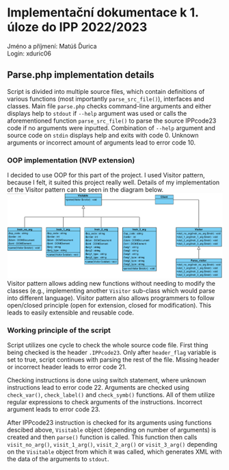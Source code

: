 # Implementační dokumentace k 1. úloze do IPP 2022/2023
Jméno a příjmení: Matúš Ďurica
<br>
Login: xduric06

## Parse.php implementation details
Script is divided into multiple source files, which contain definitions of various functions (most importantly ```parse_src_file()```), interfaces and classes. Main file ```parse.php``` checks command-line arguments and either displays help to ```stdout``` if ```--help``` argument was used or calls the aforementioned function ```parse_src_file()``` to parse the source IPPcode23 code if no arguments were inputted. Combination of ```--help``` argument and source code on ```stdin``` displays help and exits with code 0. Unknown arguments or incorrect amount of arguments lead to error code 10.
<br>

### OOP implementation (NVP extension)
I decided to use OOP for this part of the project. I used Visitor pattern, because I felt, it suited this project really well. Details of my implementation of the Visitor pattern can be seen in the diagram below.
![Visitor pattern](./docs/parse_visitor_pattern.png)
Visitor pattern allows adding new functions without needing to modify the classes (e.g., implementing another ```Visitor``` sub-class  which would parse into different language). Visitor pattern also allows programmers to follow open/closed principle (open for extension, closed for modification). This leads to easily extensible and reusable code.
<br>

### Working principle of the script
Script utilizes one cycle to check the whole source code file. First thing being checked is the header ```.IPPcode23```. Only after ```header_flag``` variable is set to true, script continues with parsing the rest of the file. Missing header or incorrect header leads to error code 21.
<br>

Checking instructions is done using switch statement, where unknown instructions lead to error code 22. Arguments are checked using ```check_var()```, ```check_label()``` and ```check_symb()``` functions. All of them utilize regular expressions to check arguments of the instructions. Incorrect argument leads to error code 23.
<br>

After IPPcode23 instruction is checked for its arguments using functions descibed above, ```Visitable``` object (depending on number of arguments) is created and then ```parse()``` function is called. This function then calls ```visit_no_arg()```, ```visit_1_arg()```, ```visit_2_arg()``` or ```visit_3_arg()``` depending on the ```Visitable``` object from which it was called, which generates XML with the data of the arguments to ```stdout```.
